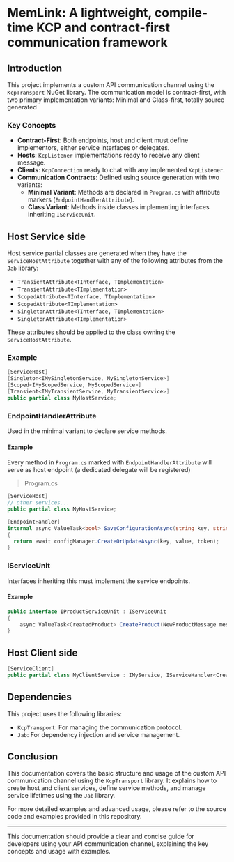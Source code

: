 # MemLink: A lightweight, compile-time KCP and contract-first communication framework

## Introduction

This project implements a custom API communication channel using the `KcpTransport` NuGet library. The communication model is contract-first, with two primary implementation variants: Minimal and Class-first, totally source generated

### Key Concepts

- **Contract-First**: Both endpoints, host and client must define implementors, either service interfaces or delegates.
- **Hosts**: `KcpListener` implementations ready to receive any client message.
- **Clients**: `KcpConnection` ready to chat with any implemented `KcpListener`.
- **Communication Contracts**: Defined using source generation with two variants:
  - **Minimal Variant**: Methods are declared in `Program.cs` with attribute markers (`EndpointHandlerAttribute`).
  - **Class Variant**: Methods inside classes implementing interfaces inheriting `IServiceUnit`.

## Host Service side

Host service partial classes are generated when they have the `ServiceHostAttribute` together with any of the following attributes from the `Jab` library:
- `TransientAttribute<TInterface, TImplementation>`
- `TransientAttribute<TImplementation>`
- `ScopedAttribute<TInterface, TImplementation>`
- `ScopedAttribute<TImplementation>`
- `SingletonAttribute<TInterface, TImplementation>`
- `SingletonAttribute<TImplementation>`

These attributes should be applied to the class owning the `ServiceHostAttribute`.

### Example

```csharp
[ServiceHost]
[Singleton<IMySingletonService, MySingletonService>]
[Scoped<IMyScopedService, MyScopedService>]
[Transient<IMyTransientService, MyTransientService>]
public partial class MyHostService;
```

### EndpointHandlerAttribute

Used in the minimal variant to declare service methods.

#### **Example**
Every method in `Program.cs` marked with `EndpointHandlerAttribute` will serve as host endpoint (a dedicated delegate will be registered)

>Program.cs
```cs
[ServiceHost]
// other services...
public partial class MyHostService;

[EndpointHandler]
internal async ValueTask<bool> SaveConfigurationAsync(string key, string value, [Service] IConfigurationManager configManager = default!, CancellationToken token = default)
{
  return await configManager.CreateOrUpdateAsync(key, value, token);
}
```

### IServiceUnit

Interfaces inheriting this must implement the service endpoints.

#### **Example**

```csharp
public interface IProductServiceUnit : IServiceUnit
{
    async ValueTask<CreatedProduct> CreateProduct(NewProductMessage message);
}
```

## Host Client side

```csharp
[ServiceClient]
public partial class MyClientService : IMyService, IServiceHandler<CreateProduct>;
```

## Dependencies

This project uses the following libraries:
- `KcpTransport`: For managing the communication protocol.
- `Jab`: For dependency injection and service management.

## Conclusion

This documentation covers the basic structure and usage of the custom API communication channel using the `KcpTransport` library. It explains how to create host and client services, define service methods, and manage service lifetimes using the `Jab` library.

For more detailed examples and advanced usage, please refer to the source code and examples provided in this repository.

---

This documentation should provide a clear and concise guide for developers using your API communication channel, explaining the key concepts and usage with examples.

